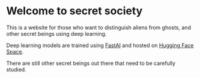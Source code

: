 # Welcome to secret society

This is a website for those who want to distinguish aliens from ghosts, and other secret beings using deep learning.

Deep learning models are trained using [FastAI](https://github.com/fastai/fastai) and hosted on [Hugging Face Space](https://huggingface.co/spaces/galopyz/Alien_vs_Ghost).

There are still other secret beings out there that need to be carefully studied.

